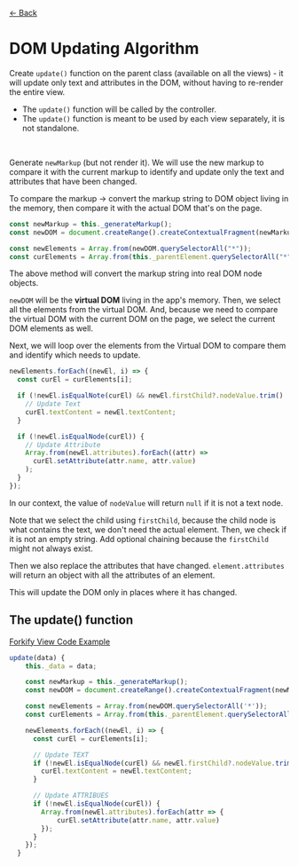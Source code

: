 [&larr; Back](./README.md)

# DOM Updating Algorithm

Create `update()` function on the parent class (available on all the views) - it will update only text and attributes in the DOM, without having to re-render the entire view.

- The `update()` function will be called by the controller.
- The `update()` function is meant to be used by each view separately, it is not standalone.

<br>

Generate `newMarkup` (but not render it). We will use the new markup to compare it with the current markup to identify and update only the text and attributes that have been changed.

To compare the markup -> convert the markup string to DOM object living in the memory, then compare it with the actual DOM that's on the page.

```js
const newMarkup = this._generateMarkup();
const newDOM = document.createRange().createContextualFragment(newMarkup);

const newElements = Array.from(newDOM.querySelectorAll("*"));
const curElements = Array.from(this._parentElement.querySelectorAll("*"));
```

The above method will convert the markup string into real DOM node objects.

`newDOM` will be the **virtual DOM** living in the app's memory. Then, we select all the elements from the virtual DOM. And, because we need to compare the virtual DOM with the current DOM on the page, we select the current DOM elements as well.

Next, we will loop over the elements from the Virtual DOM to compare them and identify which needs to update.

```js
newElements.forEach((newEl, i) => {
  const curEl = curElements[i];

  if (!newEl.isEqualNote(curEl) && newEl.firstChild?.nodeValue.trim() !== "") {
    // Update Text
    curEl.textContent = newEl.textContent;
  }

  if (!newEl.isEqualNode(curEl)) {
    // Update Attribute
    Array.from(newEl.attributes).forEach((attr) =>
      curEl.setAttribute(attr.name, attr.value)
    );
  }
});
```

In our context, the value of `nodeValue` will return `null` if it is not a text node.

Note that we select the child using `firstChild`, because the child node is what contains the text, we don't need the actual element. Then, we check if it is not an empty string. Add optional chaining because the `firstChild` might not always exist.

Then we also replace the attributes that have changed. `element.attributes` will return an object with all the attributes of an element.

This will update the DOM only in places where it has changed.

## The update() function

[Forkify View Code Example](https://github.com/jonasschmedtmann/complete-javascript-course/blob/master/18-forkify/final/src/js/views/View.js)

```js
update(data) {
    this._data = data;

    const newMarkup = this._generateMarkup();
    const newDOM = document.createRange().createContextualFragment(newMarkup);

    const newElements = Array.from(newDOM.querySelectorAll('*'));
    const curElements = Array.from(this._parentElement.querySelectorAll('*'));

    newElements.forEach((newEl, i) => {
      const curEl = curElements[i];

      // Update TEXT
      if (!newEl.isEqualNode(curEl) && newEl.firstChild?.nodeValue.trim() !== '') {
        curEl.textContent = newEl.textContent;
      }

      // Update ATTRIBUES
      if (!newEl.isEqualNode(curEl)) {
        Array.from(newEl.attributes).forEach(attr => {
            curEl.setAttribute(attr.name, attr.value)
        });
      }
    });
  }
```

<br>
